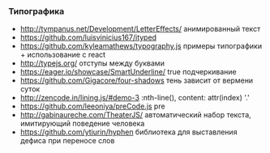 ### Типографика

+ http://tympanus.net/Development/LetterEffects/ анимированный текст
+ https://github.com/luisvinicius167/ityped
+ https://github.com/kyleamathews/typography.js примеры типографики + использование с react
+ http://typejs.org/ отступы между буквами
+ https://eager.io/showcase/SmartUnderline/ true подчеркивание
+ https://github.com/Gigacore/four-shadows тень зависит от вермени суток
+ http://zencode.in/lining.js/#demo-3 :nth-line(), content: attr(index) '.'
+ https://github.com/leeoniya/preCode.js pre
+ http://gabinaureche.com/TheaterJS/ автоматический набор текста, имитирующий поведение человека
+ https://github.com/ytiurin/hyphen библиотека для выставления дефиса при переносе слов
